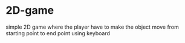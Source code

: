 # 2D-game
simple 2D game where the player have to make the object move from starting point to end point using keyboard
